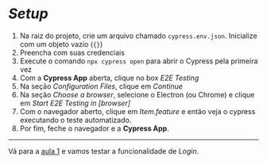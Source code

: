 # _Setup_

1. Na raiz do projeto, crie um arquivo chamado `cypress.env.json`. Inicialize com um objeto vazio (`{}`)
2. Preencha com suas credenciais 
3. Execute o comando `npx cypress open` para abrir o Cypress pela primeira vez
4. Com a __Cypress App__ aberta, clique no box _E2E Testing_
5. Na seção _Configuration Files_, clique em _Continue_
6. Na seção _Choose a browser_, selecione o Electron (ou Chrome) e clique em _Start E2E Testing in [browser]_
7. Com o navegador aberto, clique em _Item.feature_ e então veja o cypress executando o teste automatizado.
14. Por fim, feche o navegador e a __Cypress App__.

___

Vá para a [aula 1](./1.md) e vamos testar a funcionalidade de _Login_.
